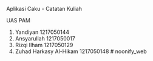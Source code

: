 ﻿Aplikasi Caku - Catatan Kuliah

UAS PAM
1. Yandiyan 1217050144
2. Ansyarullah 1217050017
3. Rizqi Ilham 1217050129
4. Zuhad Harkasy Al-Hikam 1217050148
#   n o o n i f y _ w e b  
 